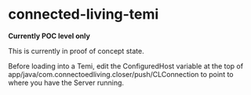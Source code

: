 # connected-living-temi

**Currently POC level only**

This is currently in proof of concept state.

Before loading into a Temi, edit the ConfiguredHost variable at the top of app/java/com.connectoedliving.closer/push/CLConnection to point to where you have the Server running.


